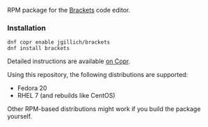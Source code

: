 RPM package for the [Brackets](http://brackets.io/) code editor.

### Installation

    dnf copr enable jgillich/brackets
    dnf install brackets

Detailed instructions are available [on Copr](https://copr.fedoraproject.org/coprs/jgillich/brackets/).

Using this repository, the following distributions are supported:

* Fedora 20
* RHEL 7 (and rebuilds like CentOS)

Other RPM-based distributions might work if you build the package yourself.
